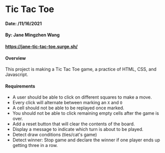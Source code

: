 # Tic Tac Toe

#### Date: /11/16/2021

#### By: Jane Mingzhen Wang
#### https://jane-tic-tac-toe.surge.sh/

#### Overview

This project is making a Tic Tac Toe game, a practice of HTML, CSS, and Javascript.

#### Requirements

- A user should be able to click on different squares to make a move.
- Every click will alternate between marking an `X` and `O`
- A cell should not be able to be replayed once marked.
- You should not be able to click remaining empty cells after the game is over.
- Add a reset button that will clear the contents of the board.
- Display a message to indicate which turn is about to be played.
- Detect draw conditions (ties/cat's game)
- Detect winner: Stop game and declare the winner if one player ends up getting three in a row.
